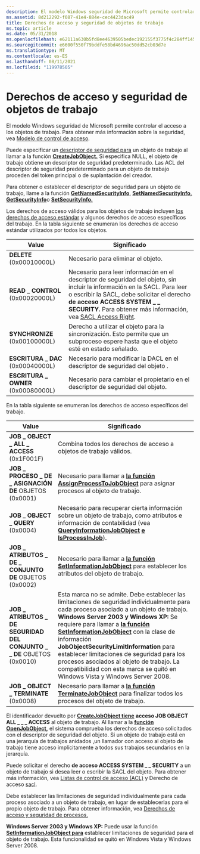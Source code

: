 ```yaml
---
description: El modelo Windows seguridad de Microsoft permite controlar el acceso a los objetos de trabajo. Para obtener más información sobre la seguridad, vea Access-Control modelo.
ms.assetid: 8d212292-f087-41e4-884e-cec4423dac49
title: Derechos de acceso y seguridad de objetos de trabajo
ms.topic: article
ms.date: 05/31/2018
ms.openlocfilehash: e62111a630b5fd8ee4639505bedec192155f3775f4c284ff1455b8eea63d21d7
ms.sourcegitcommit: e6600f550f79bddfe58bd4696ac50dd52cb03d7e
ms.translationtype: MT
ms.contentlocale: es-ES
ms.lasthandoff: 08/11/2021
ms.locfileid: "119978505"
---
```

# <a name="job-object-security-and-access-rights"></a>Derechos de acceso y seguridad de objetos de trabajo

El modelo Windows seguridad de Microsoft permite controlar el acceso a los objetos de trabajo. Para obtener más información sobre la seguridad, vea [Modelo de control de acceso](../secauthz/access-control-model.md).

Puede especificar un [descriptor de seguridad para](../secauthz/security-descriptors.md) un objeto de trabajo al llamar a la función [**CreateJobObject.**](/windows/desktop/api/WinBase/nf-winbase-createjobobjecta) Si especifica NULL, el objeto de trabajo obtiene un descriptor de seguridad predeterminado. Las ACL del descriptor de seguridad predeterminado para un objeto de trabajo proceden del token principal o de suplantación del creador.

Para obtener o establecer el descriptor de seguridad para un objeto de trabajo, llame a la función [**GetNamedSecurityInfo**](/windows/win32/api/aclapi/nf-aclapi-getnamedsecurityinfoa), [**SetNamedSecurityInfo,**](/windows/win32/api/aclapi/nf-aclapi-setnamedsecurityinfoa) [**GetSecurityInfo**](/windows/win32/api/aclapi/nf-aclapi-getsecurityinfo)o [**SetSecurityInfo.**](/windows/win32/api/aclapi/nf-aclapi-setsecurityinfo)

Los derechos de acceso válidos para los objetos de trabajo incluyen [los derechos de acceso estándar](../secauthz/standard-access-rights.md) y algunos derechos de acceso específicos del trabajo. En la tabla siguiente se enumeran los derechos de acceso estándar utilizados por todos los objetos.

| Value                           | Significado                                                                                                                                                                                                                                                                                  |
|---------------------------------|------------------------------------------------------------------------------------------------------------------------------------------------------------------------------------------------------------------------------------------------------------------------------------------|
| **DELETE** (0x00010000L)        | Necesario para eliminar el objeto.                                                                                                                                                                                                                                                           |
| **READ \_ CONTROL** (0x00020000L) | Necesario para leer información en el descriptor de seguridad del objeto, sin incluir la información en la SACL. Para leer o escribir la SACL, debe solicitar el derecho **de acceso ACCESS SYSTEM \_ \_ SECURITY.** Para obtener más información, vea [SACL Access Right](../secauthz/sacl-access-right.md). |
| **SYNCHRONIZE** (0x00100000L)   | Derecho a utilizar el objeto para la sincronización. Esto permite que un subproceso espere hasta que el objeto esté en estado señalado.                                                                                                                                                                |
| **ESCRITURA \_ DAC** (0x00040000L)    | Necesario para modificar la DACL en el descriptor de seguridad del objeto .                                                                                                                                                                                                                   |
| **ESCRITURA \_ OWNER** (0x00080000L)  | Necesario para cambiar el propietario en el descriptor de seguridad del objeto.                                                                                                                                                                                                                  |



 

En la tabla siguiente se enumeran los derechos de acceso específicos del trabajo.



| Value                                               | Significado                                                                                                                                                                                                                                                                                                                                                                                                                                                                                          |
|-----------------------------------------------------|--------------------------------------------------------------------------------------------------------------------------------------------------------------------------------------------------------------------------------------------------------------------------------------------------------------------------------------------------------------------------------------------------------------------------------------------------------------------------------------------------|
| **JOB \_ OBJECT \_ ALL \_ ACCESS** (0x1F001F)             | Combina todos los derechos de acceso a objetos de trabajo válidos.                                                                                                                                                                                                                                                                                                                                                                                                                                                     |
| **JOB \_ PROCESO \_ DE \_ ASIGNACIÓN DE** OBJETOS (0x0001)           | Necesario para llamar a [**la función AssignProcessToJobObject**](/windows/win32/api/jobapi2/nf-jobapi2-assignprocesstojobobject) para asignar procesos al objeto de trabajo.                                                                                                                                                                                                                                                                                                                                                                |
| **JOB \_ OBJECT \_ QUERY** (0x0004)                     | Necesario para recuperar cierta información sobre un objeto de trabajo, como atributos e información de contabilidad (vea [**QueryInformationJobObject**](/windows/win32/api/jobapi2/nf-jobapi2-queryinformationjobobject) [**e IsProcessInJob**](/windows/win32/api/jobapi/nf-jobapi-isprocessinjob)).                                                                                                                                                                                                                                                                    |
| **JOB \_ ATRIBUTOS \_ DE \_ CONJUNTO DE** OBJETOS (0x0002)           | Necesario para llamar a [**la función SetInformationJobObject**](/windows/win32/api/jobapi2/nf-jobapi2-setinformationjobobject) para establecer los atributos del objeto de trabajo.                                                                                                                                                                                                                                                                                                                                                                |
| **JOB \_ ATRIBUTOS \_ DE SEGURIDAD DEL CONJUNTO \_ \_ DE** OBJETOS (0x0010) | Esta marca no se admite. Debe establecer las limitaciones de seguridad individualmente para cada proceso asociado a un objeto de trabajo. **Windows Server 2003 y Windows XP:** Se requiere para llamar a [**la función SetInformationJobObject**](/windows/win32/api/jobapi2/nf-jobapi2-setinformationjobobject) con la clase de información **JobObjectSecurityLimitInformation** para establecer limitaciones de seguridad para los procesos asociados al objeto de trabajo. La compatibilidad con esta marca se quitó en Windows Vista y Windows Server 2008. <br/> |
| **JOB \_ OBJECT \_ TERMINATE** (0x0008)                 | Necesario para llamar a [**la función TerminateJobObject**](/windows/win32/api/jobapi2/nf-jobapi2-terminatejobobject) para finalizar todos los procesos del objeto de trabajo.                                                                                                                                                                                                                                                                                                                                                                     |



 

El identificador devuelto por [**CreateJobObject tiene**](/windows/desktop/api/WinBase/nf-winbase-createjobobjecta) **acceso JOB OBJECT ALL \_ \_ \_ ACCESS** al objeto de trabajo. Al llamar a la [**función OpenJobObject,**](/windows/desktop/api/WinBase/nf-winbase-openjobobjecta) el sistema comprueba los derechos de acceso solicitados con el descriptor de seguridad del objeto. Si un objeto de trabajo está en una jerarquía de trabajos anidados [,](nested-jobs.md)un llamador con acceso al objeto de trabajo tiene acceso implícitamente a todos sus trabajos secundarios en la jerarquía.

Puede solicitar el derecho **de acceso ACCESS SYSTEM \_ \_ SECURITY** a un objeto de trabajo si desea leer o escribir la SACL del objeto. Para obtener más información, vea [Listas de control de acceso (ACL)](../secauthz/access-control-lists.md) y Derecho de acceso [sacl](../secauthz/sacl-access-right.md).

Debe establecer las limitaciones de seguridad individualmente para cada proceso asociado a un objeto de trabajo, en lugar de establecerlas para el propio objeto de trabajo. Para obtener información, vea [Derechos de acceso y seguridad de procesos.](process-security-and-access-rights.md)

**Windows Server 2003 y Windows XP:** Puede usar la función [**SetInformationJobObject para**](/windows/win32/api/jobapi2/nf-jobapi2-setinformationjobobject) establecer limitaciones de seguridad para el objeto de trabajo. Esta funcionalidad se quitó en Windows Vista y Windows Server 2008.

 

 
